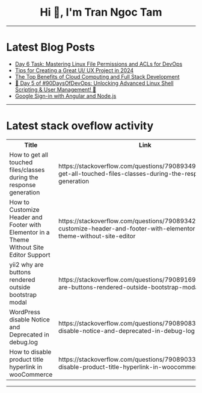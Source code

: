 <h1 align="center">Hi 👋, I'm Tran Ngoc Tam</h1>

---

# Latest Blog Posts 
<!-- BLOG-POST-LIST:START -->
- [Day 6 Task: Mastering Linux File Permissions and ACLs for DevOps](https://dev.to/singh_in_cloud/day-6-task-mastering-linux-file-permissions-and-acls-for-devops-4acf)
- [Tips for Creating a Great UI/ UX Project in 2024](https://dev.to/kalak_khadayat/tips-for-creating-a-great-ui-ux-project-in-2024-3meh)
- [The Top Benefits of Cloud Computing and Full Stack Development](https://dev.to/dhruvil_joshi14/the-top-benefits-of-cloud-computing-and-full-stack-development-353g)
- [🌈 Day 5 of #90DaysOfDevOps: Unlocking Advanced Linux Shell Scripting &amp; User Management! 🚀](https://dev.to/singh_in_cloud/day-5-of-90daysofdevops-unlocking-advanced-linux-shell-scripting-user-management-48cm)
- [Google Sign-in with Angular and Node.js](https://dev.to/kellyblaire/google-sign-in-with-angular-and-nodejs-40hf)
<!-- BLOG-POST-LIST:END -->

---

# Latest stack oveflow activity
<table>
  <tr><th>Title</th><th>Link</th></tr>
  <!-- STACKOVERFLOW:START --><tr><td>How to get all touched files/classes during the response generation</td><td>https://stackoverflow.com/questions/79089349/how-to-get-all-touched-files-classes-during-the-response-generation</td></tr><tr><td>How to Customize Header and Footer with Elementor in a Theme Without Site Editor Support</td><td>https://stackoverflow.com/questions/79089342/how-to-customize-header-and-footer-with-elementor-in-a-theme-without-site-editor</td></tr><tr><td>yii2 why are buttons rendered outside bootstrap modal</td><td>https://stackoverflow.com/questions/79089169/yii2-why-are-buttons-rendered-outside-bootstrap-modal</td></tr><tr><td>WordPress disable Notice and Deprecated in debug.log</td><td>https://stackoverflow.com/questions/79089083/wordpress-disable-notice-and-deprecated-in-debug-log</td></tr><tr><td>How to disable product title hyperlink in wooCommerce</td><td>https://stackoverflow.com/questions/79089033/how-to-disable-product-title-hyperlink-in-woocommerce</td></tr><!-- STACKOVERFLOW:END -->
</table>

---


